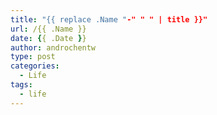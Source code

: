 ```yaml
---
title: "{{ replace .Name "-" " " | title }}"
url: /{{ .Name }}
date: {{ .Date }}
author: androchentw
type: post
categories:
  - Life
tags: 
  - life
---
```

